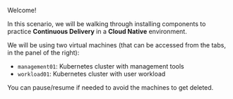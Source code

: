 Welcome!

In this scenario, we will be walking through installing components to practice **Continuous Delivery** in a **Cloud Native** environment.

We will be using two virtual machines (that can be accessed from the tabs, in the panel of the right):

- `management01`: Kubernetes cluster with management tools
- `workload01`: Kubernetes cluster with user workload

You can pause/resume if needed to avoid the machines to get deleted.
